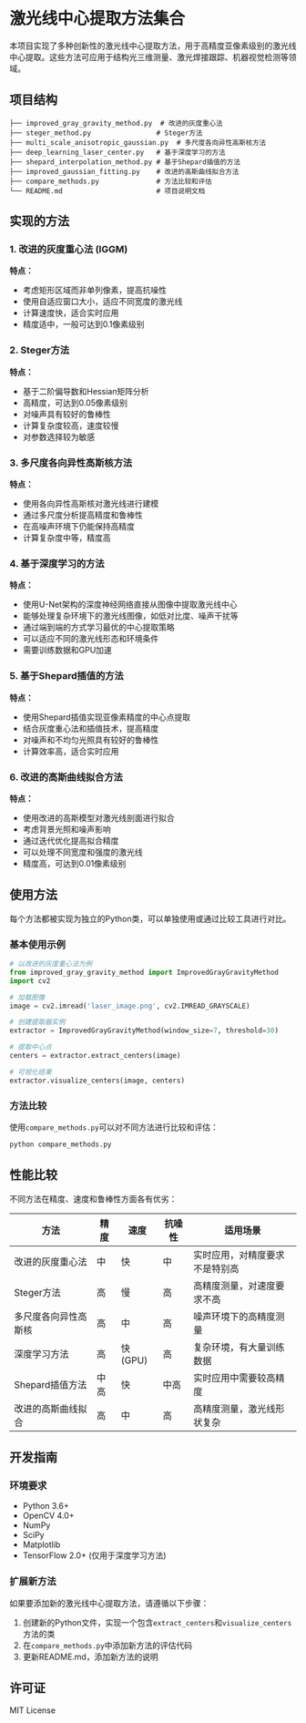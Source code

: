 # 激光线中心提取方法集合

本项目实现了多种创新性的激光线中心提取方法，用于高精度亚像素级别的激光线中心提取。这些方法可应用于结构光三维测量、激光焊接跟踪、机器视觉检测等领域。

## 项目结构

```
├── improved_gray_gravity_method.py  # 改进的灰度重心法
├── steger_method.py                # Steger方法
├── multi_scale_anisotropic_gaussian.py  # 多尺度各向异性高斯核方法
├── deep_learning_laser_center.py   # 基于深度学习的方法
├── shepard_interpolation_method.py # 基于Shepard插值的方法
├── improved_gaussian_fitting.py    # 改进的高斯曲线拟合方法
├── compare_methods.py              # 方法比较和评估
└── README.md                       # 项目说明文档
```

## 实现的方法

### 1. 改进的灰度重心法 (IGGM)

**特点：**
- 考虑矩形区域而非单列像素，提高抗噪性
- 使用自适应窗口大小，适应不同宽度的激光线
- 计算速度快，适合实时应用
- 精度适中，一般可达到0.1像素级别

### 2. Steger方法

**特点：**
- 基于二阶偏导数和Hessian矩阵分析
- 高精度，可达到0.05像素级别
- 对噪声具有较好的鲁棒性
- 计算复杂度较高，速度较慢
- 对参数选择较为敏感

### 3. 多尺度各向异性高斯核方法

**特点：**
- 使用各向异性高斯核对激光线进行建模
- 通过多尺度分析提高精度和鲁棒性
- 在高噪声环境下仍能保持高精度
- 计算复杂度中等，精度高

### 4. 基于深度学习的方法

**特点：**
- 使用U-Net架构的深度神经网络直接从图像中提取激光线中心
- 能够处理复杂环境下的激光线图像，如低对比度、噪声干扰等
- 通过端到端的方式学习最优的中心提取策略
- 可以适应不同的激光线形态和环境条件
- 需要训练数据和GPU加速

### 5. 基于Shepard插值的方法

**特点：**
- 使用Shepard插值实现亚像素精度的中心点提取
- 结合灰度重心法和插值技术，提高精度
- 对噪声和不均匀光照具有较好的鲁棒性
- 计算效率高，适合实时应用

### 6. 改进的高斯曲线拟合方法

**特点：**
- 使用改进的高斯模型对激光线剖面进行拟合
- 考虑背景光照和噪声影响
- 通过迭代优化提高拟合精度
- 可以处理不同宽度和强度的激光线
- 精度高，可达到0.01像素级别

## 使用方法

每个方法都被实现为独立的Python类，可以单独使用或通过比较工具进行对比。

### 基本使用示例

```python
# 以改进的灰度重心法为例
from improved_gray_gravity_method import ImprovedGrayGravityMethod
import cv2

# 加载图像
image = cv2.imread('laser_image.png', cv2.IMREAD_GRAYSCALE)

# 创建提取器实例
extractor = ImprovedGrayGravityMethod(window_size=7, threshold=30)

# 提取中心点
centers = extractor.extract_centers(image)

# 可视化结果
extractor.visualize_centers(image, centers)
```

### 方法比较

使用`compare_methods.py`可以对不同方法进行比较和评估：

```python
python compare_methods.py
```

## 性能比较

不同方法在精度、速度和鲁棒性方面各有优劣：

| 方法 | 精度 | 速度 | 抗噪性 | 适用场景 |
|------|------|------|--------|----------|
| 改进的灰度重心法 | 中 | 快 | 中 | 实时应用，对精度要求不是特别高 |
| Steger方法 | 高 | 慢 | 高 | 高精度测量，对速度要求不高 |
| 多尺度各向异性高斯核 | 高 | 中 | 高 | 噪声环境下的高精度测量 |
| 深度学习方法 | 高 | 快(GPU) | 高 | 复杂环境，有大量训练数据 |
| Shepard插值方法 | 中高 | 快 | 中高 | 实时应用中需要较高精度 |
| 改进的高斯曲线拟合 | 高 | 中 | 高 | 高精度测量，激光线形状复杂 |

## 开发指南

### 环境要求

- Python 3.6+
- OpenCV 4.0+
- NumPy
- SciPy
- Matplotlib
- TensorFlow 2.0+ (仅用于深度学习方法)

### 扩展新方法

如果要添加新的激光线中心提取方法，请遵循以下步骤：

1. 创建新的Python文件，实现一个包含`extract_centers`和`visualize_centers`方法的类
2. 在`compare_methods.py`中添加新方法的评估代码
3. 更新README.md，添加新方法的说明

## 许可证

MIT License